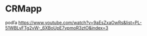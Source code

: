 # CRMapp

podľa https://www.youtube.com/watch?v=9aEsZxaOwRs&list=PL-51WBLyFTg2vW-_6XBoUpE7vpmoR3ztO&index=3

